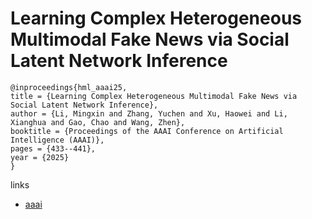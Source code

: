 # Learning Complex Heterogeneous Multimodal Fake News via Social Latent Network Inference

```
@inproceedings{hml_aaai25,
title = {Learning Complex Heterogeneous Multimodal Fake News via Social Latent Network Inference},
author = {Li, Mingxin and Zhang, Yuchen and Xu, Haowei and Li, Xianghua and Gao, Chao and Wang, Zhen},
booktitle = {Proceedings of the AAAI Conference on Artificial Intelligence (AAAI)},
pages = {433--441},
year = {2025}
}
```

links
- [aaai](https://ojs.aaai.org/index.php/AAAI/article/view/32022)
